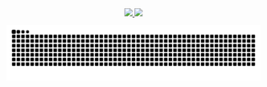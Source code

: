 
<div align="center">
  <a href="https://github.com/fernandadiasm">
  <img height="180em" src="https://github-readme-stats.vercel.app/api?username=rafaballerini&show_icons=true&theme=dracula&include_all_commits=true&count_private=true"/>
  <img height="180em" src="https://github-readme-stats.vercel.app/api/top-langs/?username=rafaballerini&layout=compact&langs_count=7&theme=dracula"/>
</div>

![Snake animation](https://github.com/fernandadiasm/fernandadiasm/blob/output/github-contribution-grid-snake.svg)

